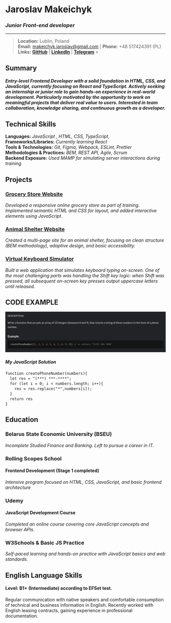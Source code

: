 # Jaroslav Makeichyk

### _Junior Front-end developer_

---

> **Location:** Lublin, Poland  
> **Email:** makeichyk.jaroslav@gmail.com | **Phone:** +48 517424391 (PL)  
> **Links:** [**GitHub**](https://github.com/Makeichyk) | [**LinkedIn**](https://www.linkedin.com/in/jaroslav-makeichyk-8b8260234/) | [**Telegram**](https://t.me/Jaroslav_Makeichik) >

## Summary

##### _Entry-level Frontend Developer with a solid foundation in HTML, CSS, and JavaScript, currently focusing on React and TypeScript. Actively seeking an internship or junior role to gain hands-on experience in real-world development. Particularly motivated by the opportunity to work on meaningful projects that deliver real value to users. Interested in team collaboration, knowledge sharing, and continuous growth as a developer._

## Technical Skills

**Languages:** _JavaScript , HTML, CSS, TypeScript,_  
**Frameworks/Libraries:** _Currently learning React_  
**Tools & Technologies:** _Git, Figma, Webpack, ESLint, Prettier_  
**Methodologies & Practices:** _BEM, REST API, Agile, Scrum_  
**Backend Exposure:** _Used MAMP for simulating server interactions during training_

## Projects

### [Grocery Store Website](https://makeichyk.github.io/food_shop/)

_Developed a responsive online grocery store as part of training. Implemented semantic HTML and CSS for layout, and added interactive elements using JavaScript._

### [Animal Shelter Website](https://makeichyk.github.io/Shelter/pages/main/index.html)

_Created a multi-page site for an animal shelter, focusing on clean structure (BEM methodology), adaptive design, and basic accessibility._

### [Virtual Keyboard Simulator](https://makeichyk.github.io/Virtual-Keyboard/)

_Built a web application that simulates keyboard typing on-screen. One of the most challenging parts was handling the Shift key logic: when Shift was pressed, all subsequent on-screen key presses output uppercase letters until released._

## CODE EXAMPLE

![](./assets/CodeWarsTask.png)

#### _My JavaScript Solution_

```
function createPhoneNumber(numbers){
  let res = "(***) ***-****";
  for (let i = 0; i < numbers.length; i++){
    res = res.replace("*",numbers[i]);
  }
  return res
}
```

## Education

### **Belarus State Economic University (BSEU)**

_Incomplete Studied Finance and Banking. Left to pursue a career in IT._

### **Rolling Scopes School**

#### Frontend Development (Stage 1 completed)

_Intensive program focused on HTML, CSS, JavaScript, and basic frontend architecture_

### Udemy

#### JavaScript Development Course

_Completed an online course covering core JavaScript concepts and browser APIs._

### W3Schools & Basic JS Practice

_Self-paced learning and hands-on practice with JavaScript basics and web standards._

## English Language Skills

#### Level: B1+ (Intermediate) according to EFSet test.

Regular communication with native speakers and comfortable consumption of technical and business information in English. Recently worked with English leasing contracts, gaining experience in professional documentation.
